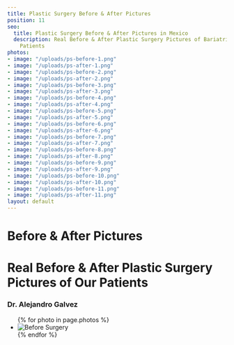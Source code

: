 ```yaml
---
title: Plastic Surgery Before & After Pictures
position: 11
seo:
  title: Plastic Surgery Before & After Pictures in Mexico
  description: Real Before & After Plastic Surgery Pictures of BariatricPal Hospital
    Patients
photos:
- image: "/uploads/ps-before-1.png"
- image: "/uploads/ps-after-1.png"
- image: "/uploads/ps-before-2.png"
- image: "/uploads/ps-after-2.png"
- image: "/uploads/ps-before-3.png"
- image: "/uploads/ps-after-3.png"
- image: "/uploads/ps-before-4.png"
- image: "/uploads/ps-after-4.png"
- image: "/uploads/ps-before-5.png"
- image: "/uploads/ps-after-5.png"
- image: "/uploads/ps-before-6.png"
- image: "/uploads/ps-after-6.png"
- image: "/uploads/ps-before-7.png"
- image: "/uploads/ps-after-7.png"
- image: "/uploads/ps-before-8.png"
- image: "/uploads/ps-after-8.png"
- image: "/uploads/ps-before-9.png"
- image: "/uploads/ps-after-9.png"
- image: "/uploads/ps-before-10.png"
- image: "/uploads/ps-after-10.png"
- image: "/uploads/ps-before-11.png"
- image: "/uploads/ps-after-11.png"
layout: default
---
```


<div class='wrap'>
  <div class='section u-py6'>
    <div class='section-row'>
      <div class='section-chunk u-size5of13 u-px4 u-pr2 u-mAuto u-sm-size10of12 u-sm-alignCenter u-sm-clear'>
        <h1 class='u-mt1'>
          <strong>
            Before &amp; After Pictures
          </strong>
        </h1>
        <h1 class='u-textPrimary'>
          Real Before &amp; After Plastic Surgery Pictures of Our Patients
        </h1>
      </div>
      <div class='section-chunk u-size8of13 u-px4 u-sm-sizeFull u-sm-mt3'>
        <h3 class='u-textSecondary u-mt1'>
          Dr. Alejandro Galvez
        </h3>
        <ul class="imageList">
          {% for photo in page.photos %}
            <li class="imageList-item">
              <img src='{{photo.image}}' alt="Before Surgery" class='u-sizeFull'/>
            </li>
          {% endfor %}
        </ul>
      </div>
    </div>
  </div>
</div>
